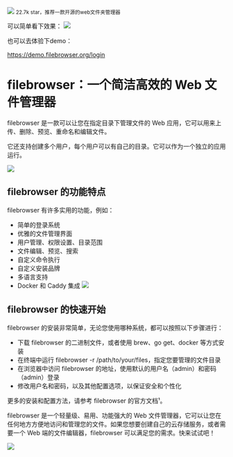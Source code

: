 <img src="/assets/image/240219-filebrowser-1.gif" style="max-width: 70%; height: auto;">
<small>22.7k star，推荐一款开源的web文件夹管理器</small>


可以简单看下效果：
![](/assets/image/240219-filebrowser-1.gif)

也可以去体验下demo：

https://demo.filebrowser.org/login


# filebrowser：一个简洁高效的 Web 文件管理器

filebrowser 是一款可以让您在指定目录下管理文件的 Web 应用，它可以用来上传、删除、预览、重命名和编辑文件。

它还支持创建多个用户，每个用户可以有自己的目录。它可以作为一个独立的应用运行。


![](/assets/image/240219-filebrowser-2.png)

## filebrowser 的功能特点

filebrowser 有许多实用的功能，例如：

- 简单的登录系统
- 优雅的文件管理界面
- 用户管理、权限设置、目录范围
- 文件编辑、预览、搜索
- 自定义命令执行
- 自定义安装品牌
- 多语言支持
- Docker 和 Caddy 集成
![](/assets/image/240219-filebrowser-3.png)


## filebrowser 的快速开始

filebrowser 的安装非常简单，无论您使用哪种系统，都可以按照以下步骤进行：

- 下载 filebrowser 的二进制文件，或者使用 brew、go get、docker 等方式安装
- 在终端中运行 filebrowser -r /path/to/your/files，指定您要管理的文件目录
- 在浏览器中访问 filebrowser 的地址，使用默认的用户名（admin）和密码（admin）登录
- 修改用户名和密码，以及其他配置选项，以保证安全和个性化

更多的安装和配置方法，请参考 filebrowser 的官方文档¹。

filebrowser 是一个轻量级、易用、功能强大的 Web 文件管理器，它可以让您在任何地方方便地访问和管理您的文件。如果您想要创建自己的云存储服务，或者需要一个 Web 端的文件编辑器，filebrowser 可以满足您的需求。快来试试吧！





![](/assets/image/240219-filebrowser-4.png)
